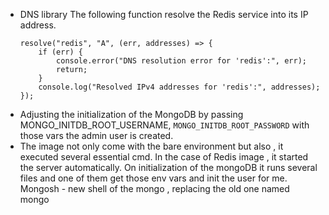 - DNS library
	The following function resolve the Redis service  into its IP address. 
	```
	resolve("redis", "A", (err, addresses) => {
		if (err) {
			console.error("DNS resolution error for 'redis':", err);
			return;
		}
		console.log("Resolved IPv4 addresses for 'redis':", addresses);
	});
	```
- Adjusting the initialization of the MongoDB by passing  MONGO_INITDB_ROOT_USERNAME,  `MONGO_INITDB_ROOT_PASSWORD` with those vars the admin user is created.  
- The image not only come with the bare environment but also , it executed several essential cmd. In the case of Redis image , it started the server automatically.  On initialization of the mongoDB it runs several files and one of them get those env vars and init the user for me.
	Mongosh - new shell of the mongo , replacing the old one named mongo
